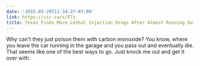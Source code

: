 ```yaml
---
date: '2015-03-29T11:34:27-07:00'
link: https://cir.ca/s/F7z
title: Texas Finds More Lethal Injection Drugs After Almost Running Out
---
```


Why can't they just poison them with carbon monoxide? You know, where you leave the car running in the garage and you pass out and eventually die. That seems like one of the best ways to go. Just knock me out and get it over with.
